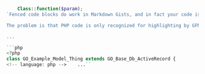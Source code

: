 ```php
    Class::function($param);
`Fenced code blocks do work in Markdown Gists, and in fact your code is being rendered that way. If you inspect the blocks you'll see that they are contained in divs with class="highlight highlight-PHP".

The problem is that PHP code is only recognized for highlighting by GFM if it includes the <?php delimiter (much like PHP code only runs inside a <?php block). Add this to the top of each PHP code block and you should be good to go, e.g.:

...

```php
<?php
class GO_Example_Model_Thing extends GO_Base_Db_ActiveRecord {
<!-- language: php -->    ...``
